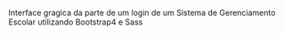 Interface gragica da parte de um login de um Sistema de Gerenciamento Escolar utilizando Bootstrap4 e Sass
